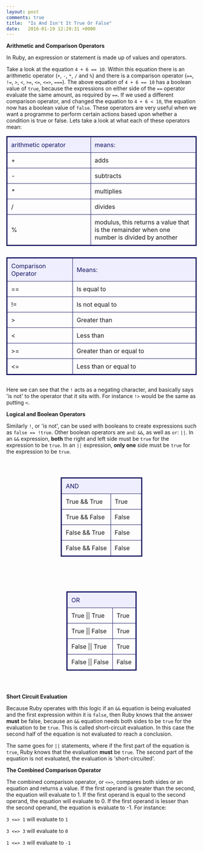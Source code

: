 ```yaml
---
layout: post
comments: true
title:  "Is And Isn't It True Or False"
date:   2016-01-19 12:29:31 +0000
---
```


<strong> Arithmetic and Comparison Operators </strong>

In Ruby, an expression or statement is made up of values and operators. 

Take a look at the equation `4 + 6 == 10`. Within this equation there is an arithmetic operator (`+`, `-`, `*`, `/` and `%`) and there is a comparison operator (`==`, `!=`, `>`, `<`, `>=`, `<=`, `<=>`, `===`). The above equation of `4 + 6 == 10` has a boolean value of `true`, because the expressions on either side of the `==` operator evaluate the same amount, as required by `==`. If we used a different comparison operator, and changed the equation to `4 + 6 < 10`, the equation now has a boolean value of `false`. 
These operators are very useful when we want a programme to perform certain actions based upon whether a condition is true or false. Lets take a look at what each of these operators mean:

<div align="center" style="margin-bottom: 30px;">
<table style="border-spacing: 0px; border: #111162 solid 2px;">
<tr>
<td style="width: 200px; padding: 10px; border: #111162 solid 1px; margin: 0px; color: #111162; background-color: #eeeeff">arithmetic operator</td>
<td style="padding: 10px; border: #111162 solid 1px; margin: 0px; color: #111162; background-color: #eeeeff">means:</td>
</tr>
<tr>
<td style="padding: 10px; border: #111162 solid 1px; margin: 0px;">+</td>
<td style="padding: 10px; border: #111162 solid 1px; margin: 0px;">adds</td>
</tr>
<tr>
<td style="padding: 10px; border: #111162 solid 1px; margin: 0px;">-</td>
<td style="padding: 10px; border: #111162 solid 1px; margin: 0px;">subtracts</td>
</tr>
<tr>
<td style="padding: 10px; border: #111162 solid 1px; margin: 0px;">*</td>
<td style="padding: 10px; border: #111162 solid 1px; margin: 0px;">multiplies</td>
</tr>
<tr>
<td style="padding: 10px; border: #111162 solid 1px; margin: 0px;">/</td>
<td style="padding: 10px; border: #111162 solid 1px; margin: 0px;">divides</td>
</tr>
<tr>
<td style="padding: 10px; border: #111162 solid 1px; margin: 0px;">%</td>
<td style="padding: 10px; border: #111162 solid 1px; margin: 0px;">modulus, this returns a value that is the remainder when one number is divided by another</td>
</tr>
</table>
</div>



<div align="center" style="margin-bottom: 30px;">
<table style="border-spacing: 0px; border: #111162 solid 2px;">
<tr>
<td style="width: 200px; padding: 10px; border: #111162 solid 1px; margin: 0px; color: #111162; background-color: #EEEEFF">Comparison Operator</td>
<td style="width: 500px; padding: 10px; border: #111162 solid 1px; margin: 0px; color: #111162; background-color: #EEEEFF">Means:</td>
</tr>
<tr>
<td style="padding: 10px; border: #111162 solid 1px; margin: 0px;">==</td>
<td style="padding: 10px; border: #111162 solid 1px; margin: 0px;">Is equal to</td>
</tr>
<tr>
<td style="padding: 10px; border: #111162 solid 1px; margin: 0px;">!=</td>
<td style="padding: 10px; border: #111162 solid 1px; margin: 0px;">Is not equal to</td>
</tr>
<tr>
<td style="padding: 10px; border: #111162 solid 1px; margin: 0px;">></td>
<td style="padding: 10px; border: #111162 solid 1px; margin: 0px;">Greater than</td>
</tr>
<tr>
<td style="padding: 10px; border: #111162 solid 1px; margin: 0px;"><</td>
<td style="padding: 10px; border: #111162 solid 1px; margin: 0px;">Less than</td>
</tr>
<tr>
<td style="padding: 10px; border: #111162 solid 1px; margin: 0px;">>=</td>
<td style="padding: 10px; border: #111162 solid 1px; margin: 0px;">Greater than or equal to</td>
</tr>
<tr>
<td style="padding: 10px; border: #111162 solid 1px; margin: 0px;"><=</td>
<td style="padding: 10px; border: #111162 solid 1px; margin: 0px;">Less than or equal to</td>
</tr>
</table>
</div>

Here we can see that the `!` acts as a negating character, and basically says 'is not' to the operator that it sits with. For instance `!>` would be the same as putting `<`.

<strong> Logical and Boolean Operators </strong>

Similarly `!`, or 'is not', can be used with booleans to create expressions such as `false == !true`. Other boolean operators are `and`: `&&`, as well as `or`: `||`. In an `&&` expression, <strong>both</strong> the right and left side must be `true` for the expression to be `true`. In an `||` expression, <strong>only one</strong> side must be `true` for the expression to be `true`.

<div align="center">
<div style="margin: 30px; display: inline-block;">
<table style="border-spacing: 0px; border: #111162 solid 2px;">
<tr>
<td style="border: #111162 solid 1px; border-right: none; padding: 10px; margin: 0px; color: #111162; background-color: #EEEEFF">AND</td>
<td style="width: 60px; border: #111162 solid 1px; border-left: none; padding: 10px; margin: 0px; color: #111162; background-color: #EEEEFF"></td>
</tr>
<tr>
<td style="padding: 10px; border: #111162 solid 1px; margin: 0px;">True && True</td>
<td style="padding: 10px; border: #111162 solid 1px; margin: 0px;">True</td>
</tr>
<tr>
<td style="padding: 10px; border: #111162 solid 1px; margin: 0px;">True && False</td>
<td style="padding: 10px; border: #111162 solid 1px; margin: 0px;">False</td>
</tr>
<tr>
<td style="padding: 10px; border: #111162 solid 1px; margin: 0px;">False && True</td>
<td style="padding: 10px; border: #111162 solid 1px; margin: 0px;">False</td>
</tr>
<tr>
<td style="padding: 10px; border: #111162 solid 1px; margin: 0px;">False && False</td>
<td style="padding: 10px; border: #111162 solid 1px; margin: 0px;">False</td>
</tr>
</table>
</div>


<div style="display: inline-block; margin: 30px;">
<table style="border-spacing: 0px; border: #111162 solid 2px;">
<tr>
<td style="border: #111162 solid 1px; border-right: none; padding: 10px; margin: 0px; color: #111162; background-color: #EEEEFF">OR</td>
<td style=" border: #111162 solid 1px; border-left: none; padding: 10px; margin: 0px; color: #111162; background-color: #EEEEFF"></td>
</tr>
<tr>
<td style="padding: 10px; border: #111162 solid 1px; margin: 0px;">True || True</td>
<td style="padding: 10px; border: #111162 solid 1px; margin: 0px;">True</td>
</tr>
<tr>
<td style="padding: 10px; border: #111162 solid 1px; margin: 0px;">True || False</td>
<td style="padding: 10px; border: #111162 solid 1px; margin: 0px;">True</td>
</tr>
<tr>
<td style="padding: 10px; border: #111162 solid 1px; margin: 0px;">False || True</td>
<td style="padding: 10px; border: #111162 solid 1px; margin: 0px;">True</td>
</tr>
<tr>
<td style="padding: 10px; border: #111162 solid 1px; margin: 0px;">False || False</td>
<td style="padding: 10px; border: #111162 solid 1px; margin: 0px;">False</td>
</tr>
</table>
</div>
</div>

<strong> Short Circuit Evaluation </strong>

Because Ruby operates with this logic if an `&&` equation is being evaluated and the first expression within it is `false`, then Ruby knows that the answer <strong>must</strong> be false, because an `&&` equation needs both sides to be `true` for the evaluation to be `true`. This is called short-circuit evaluation. In this case the second half of the equation is not evaluated to reach a conclusion.

The same goes for `||` statements, where if the first part of the equation is `true`, Ruby knows that the evaluation <strong>must</strong> be `true`. The second part of the equation is not evaluated, the evaluation is 'short-circuited'.

<strong> The Combined Comparison Operator </strong>

The combined comparison operator, or `<=>`, compares both sides or an equation and returns a value. If the first operand is greater than the second, the equation will evaluate to 1. If the first operand is equal to the second operand, the equation will evaluate to 0. If the first operand is lesser than the second operand, the equation is evaluate to -1. For instance:

`3 <=> 1` will evaluate to `1`

`3 <=> 3` will evaluate to `0`

`1 <=> 3` will evaluate to `-1`
